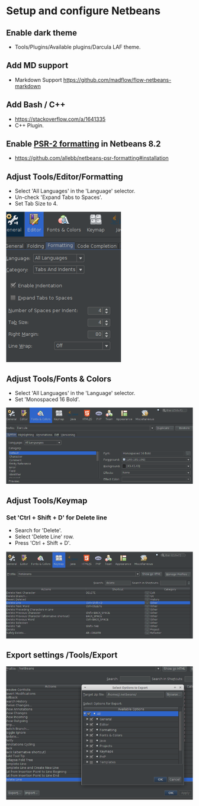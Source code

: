 # Setup and configure Netbeans

## Enable dark theme
* Tools/Plugins/Available plugins/Darcula LAF theme.

## Add MD support
* Markdown Support https://github.com/madflow/flow-netbeans-markdown

## Add Bash / C++
* https://stackoverflow.com/a/1641335
* C++ Plugin.

## Enable [PSR-2 formatting](http://www.php-fig.org/psr/psr-2/) in Netbeans 8.2
* https://github.com/allebb/netbeans-psr-formatting#installation

## Adjust Tools/Editor/Formatting
* Select 'All Languages' in the 'Language' selector.
* Un-check 'Expand Tabs to Spaces'.
* Set Tab Size to 4.

![image](images/editor-formatting.png)

## Adjust Tools/Fonts & Colors
* Select 'All Languages' in the 'Language' selector.
* Set 'Monospaced 16 Bold'.

![image](images/fonts-and-colors.png)

## Adjust Tools/Keymap

### Set 'Ctrl + Shift + D' for Delete line
* Search for 'Delete'.
* Select 'Delete Line' row.
* Press 'Ctrl + Shift + D'.

![image](images/keymap.png)

## Export settings /Tools/Export
![image](images/export.png)


